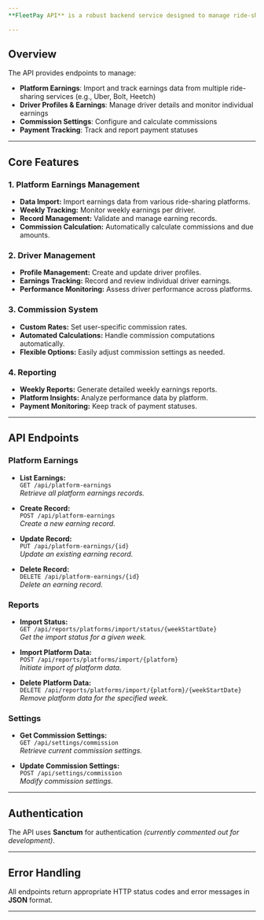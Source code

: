 ```yaml
---
**FleetPay API** is a robust backend service designed to manage ride-sharing fleet operations, earnings, and driver payments.

---
```


## Overview

The API provides endpoints to manage:

- **Platform Earnings**: Import and track earnings data from multiple ride-sharing services (e.g., Uber, Bolt, Heetch)
- **Driver Profiles & Earnings**: Manage driver details and monitor individual earnings
- **Commission Settings**: Configure and calculate commissions
- **Payment Tracking**: Track and report payment statuses

---

## Core Features

### 1. Platform Earnings Management
- **Data Import:** Import earnings data from various ride-sharing platforms.
- **Weekly Tracking:** Monitor weekly earnings per driver.
- **Record Management:** Validate and manage earning records.
- **Commission Calculation:** Automatically calculate commissions and due amounts.

### 2. Driver Management
- **Profile Management:** Create and update driver profiles.
- **Earnings Tracking:** Record and review individual driver earnings.
- **Performance Monitoring:** Assess driver performance across platforms.

### 3. Commission System
- **Custom Rates:** Set user-specific commission rates.
- **Automated Calculations:** Handle commission computations automatically.
- **Flexible Options:** Easily adjust commission settings as needed.

### 4. Reporting
- **Weekly Reports:** Generate detailed weekly earnings reports.
- **Platform Insights:** Analyze performance data by platform.
- **Payment Monitoring:** Keep track of payment statuses.

---

## API Endpoints

### Platform Earnings
- **List Earnings:**  
  `GET /api/platform-earnings`  
  _Retrieve all platform earnings records._

- **Create Record:**  
  `POST /api/platform-earnings`  
  _Create a new earning record._

- **Update Record:**  
  `PUT /api/platform-earnings/{id}`  
  _Update an existing earning record._

- **Delete Record:**  
  `DELETE /api/platform-earnings/{id}`  
  _Delete an earning record._

### Reports
- **Import Status:**  
  `GET /api/reports/platforms/import/status/{weekStartDate}`  
  _Get the import status for a given week._

- **Import Platform Data:**  
  `POST /api/reports/platforms/import/{platform}`  
  _Initiate import of platform data._

- **Delete Platform Data:**  
  `DELETE /api/reports/platforms/import/{platform}/{weekStartDate}`  
  _Remove platform data for the specified week._

### Settings
- **Get Commission Settings:**  
  `GET /api/settings/commission`  
  _Retrieve current commission settings._

- **Update Commission Settings:**  
  `POST /api/settings/commission`  
  _Modify commission settings._

---

## Authentication

The API uses **Sanctum** for authentication _(currently commented out for development)_.

---

## Error Handling

All endpoints return appropriate HTTP status codes and error messages in **JSON** format.

---
